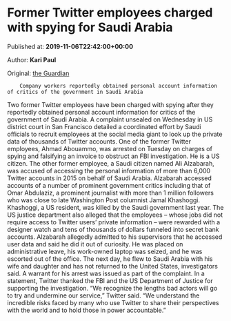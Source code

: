 
# Former Twitter employees charged with spying for Saudi Arabia

Published at: **2019-11-06T22:42:00+00:00**

Author: **Kari Paul**

Original: [the Guardian](https://www.theguardian.com/technology/2019/nov/06/twitter-spy-saudi-arabia-workers-charged)


        Company workers reportedly obtained personal account information of critics of the government in Saudi Arabia
      
Two former Twitter employees have been charged with spying after they reportedly obtained personal account information for critics of the government of Saudi Arabia.
A complaint unsealed on Wednesday in US district court in San Francisco detailed a coordinated effort by Saudi officials to recruit employees at the social media giant to look up the private data of thousands of Twitter accounts.
One of the former Twitter employees, Ahmad Abouammo, was arrested on Tuesday on charges of spying and falsifying an invoice to obstruct an FBI investigation. He is a US citizen. The other former employee, a Saudi citizen named Ali Alzabarah, was accused of accessing the personal information of more than 6,000 Twitter accounts in 2015 on behalf of Saudi Arabia.
Alzabarah accessed accounts of a number of prominent government critics including that of Omar Abdulaziz, a prominent journalist with more than 1 million followers who was close to late Washington Post columnist Jamal Khashoggi. Khashoggi, a US resident, was killed by the Saudi government last year.
The US justice department also alleged that the employees – whose jobs did not require access to Twitter users’ private information – were rewarded with a designer watch and tens of thousands of dollars funneled into secret bank accounts.
Alzabarah allegedly admitted to his supervisors that he accessed user data and said he did it out of curiosity. He was placed on administrative leave, his work-owned laptop was seized, and he was escorted out of the office.
The next day, he flew to Saudi Arabia with his wife and daughter and has not returned to the United States, investigators said. A warrant for his arrest was issued as part of the complaint.
In a statement, Twitter thanked the FBI and the US Department of Justice for supporting the investigation.
“We recognize the lengths bad actors will go to try and undermine our service,” Twitter said. “We understand the incredible risks faced by many who use Twitter to share their perspectives with the world and to hold those in power accountable.”
